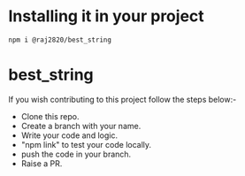 # Installing it in your project 

` npm i @raj2820/best_string `

# best_string
If you wish contributing to this project follow the steps below:-

- Clone this repo.
- Create a branch with your name.
- Write your code and logic.
- "npm link" to test your code locally.
- push the code in your branch.
- Raise a PR.
